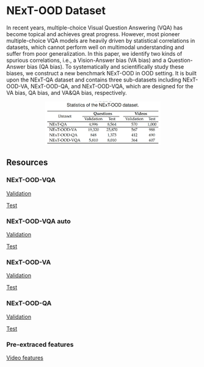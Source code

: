 # NExT-OOD Dataset

In recent years, multiple-choice Visual Question Answering (VQA) has become topical and achieves great progress. However, most pioneer multiple-choice VQA models are heavily driven by statistical correlations in datasets, which cannot perform well on multimodal understanding and suffer from poor generalization. In this paper, we identify two kinds of spurious correlations, i.e., a Vision-Answer bias (VA bias) and a Question-Answer bias (QA bias). To systematically and scientifically study these biases, we construct a new benchmark NExT-OOD in OOD setting. It is built upon the NExT-QA dataset and contains three sub-datasets including NExT-OOD-VA, NExT-OOD-QA, and NExT-OOD-VQA, which are designed for the VA bias, QA bias, and VA&QA bias, respectively.

<div align="center">
<img src=statistic.png width=60%/>
</div>


## Resources

### NExT-OOD-VQA
[Validation]()

[Test]()

### NExT-OOD-VQA auto
[Validation]()

[Test]()

### NExT-OOD-VA
[Validation]()

[Test]()

### NExT-OOD-QA
[Validation]()

[Test]()

### Pre-extraced features
[Video features](https://drive.google.com/file/d/1rS5X_t_VSDF4uP3HL1gPQ0ZgWIEuglgk/view?usp=sharing)






